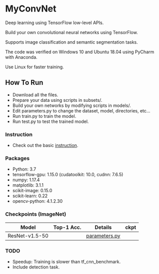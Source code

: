 # MyConvNet
  Deep learning using TensorFlow low-level APIs.

  Build your own convolutional neural networks using TensorFlow.
  
  Supports image classification and semantic segmentation tasks.
  
  The code was verified on Windows 10 and Ubuntu 18.04 using PyCharm with Anaconda.
  
  Use Linux for faster training.

## How To Run
- Download all the files.
- Prepare your data using scripts in subsets/.
- Build your own networks by modifying scripts in models/.
- Edit parameters.py to change the dataset, model, directories, etc...
- Run train.py to train the model.
- Run test.py to test the trained model.

### Instruction
- Check out the basic [instruction](https://www.dropbox.com/s/64wtb6kvn9ms5o3/MyConvNet.pptx?dl=0).

### Packages
- Python: 3.7
- tensorflow-gpu: 1.15.0 (cudatoolkit: 10.0, cudnn: 7.6.5)
- numpy: 1.17.4
- matplotlib: 3.1.1
- scikit-image: 0.15.0
- scikit-learn: 0.22
- opencv-python: 4.1.2.30

### Checkpoints (ImageNet)
| Model | Top-1 Acc. | Details | ckpt |
|---|---|---|---|
| ResNet-v1.5-50 |  | [parameters.py](https://www.dropbox.com/s/lhmnshgfs9jvrfd/imagenet_res50.py?dl=0) |  |

### TODO
- Speedup: Training is slower than tf_cnn_benchmark.
- Include detection task.
